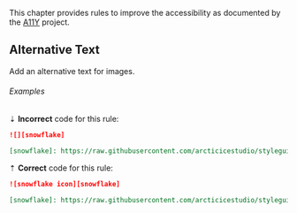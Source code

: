 This chapter provides rules to improve the accessibility as documented by the [A11Y][a11y] project.

## Alternative Text

Add an alternative text for images.

###### Examples

⇣ **Incorrect** code for this rule:

<!-- prettier-ignore-start -->

```markdown
![][snowflake]

[snowflake]: https://raw.githubusercontent.com/arcticicestudio/styleguide-markdown/master/src/assets/snowflake.png
```

<!-- prettier-ignore-end -->

⇡ **Correct** code for this rule:

```markdown
![snowflake icon][snowflake]

[snowflake]: https://raw.githubusercontent.com/arcticicestudio/styleguide-markdown/master/src/assets/snowflake.png
```

[a11y]: https://a11yproject.com
